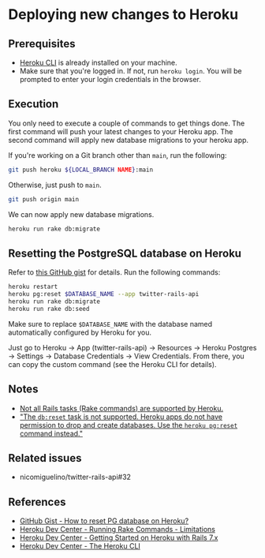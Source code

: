 # Deploying new changes to Heroku



## Prerequisites

- [Heroku CLI][4] is already installed on your machine.
- Make sure that you're logged in. If not, run `heroku login`. You will be
prompted to enter your login credentials in the browser.



## Execution

You only need to execute a couple of commands to get things done. The first
command will push your latest changes to your Heroku app. The second command
will apply new database migrations to your heroku app.

If you're working on a Git branch other than `main`, run the following:

```bash
git push heroku ${LOCAL_BRANCH NAME}:main
```

Otherwise, just push to `main`.

```bash
git push origin main
```

We can now apply new database migrations.

```bash
heroku run rake db:migrate
```



## Resetting the PostgreSQL database on Heroku

Refer to [this GitHub gist][1] for details. Run the following commands:

```bash
heroku restart
heroku pg:reset $DATABASE_NAME --app twitter-rails-api
heroku run rake db:migrate
heroku run rake db:seed
```

Make sure to replace `$DATABASE_NAME` with the database named automatically
configured by Heroku for you.

Just go to Heroku &rarr; App (twitter-rails-api) &rarr; Resources &rarr; Heroku
Postgres &rarr; Settings &rarr; Database Credentials &rarr; View Credentials.
From there, you can copy the custom command (see the Heroku CLI for details).



## Notes

- [Not all Rails tasks (Rake commands) are supported by Heroku.][2]
- ["The `db:reset` task is not supported. Heroku apps do not have permission to
drop and create databases. Use the `heroku pg:reset` command instead."][2]



## Related issues

- nicomiguelino/twitter-rails-api#32



## References

- [GitHub Gist - How to reset PG database on Heroku?][1]
- [Heroku Dev Center - Running Rake Commands - Limitations][2]
- [Heroku Dev Center - Getting Started on Heroku with Rails 7.x][3]
- [Heroku Dev Center - The Heroku CLI][4]



[1]: https://gist.github.com/zulhfreelancer/ea140d8ef9292fa9165e
[2]: https://devcenter.heroku.com/articles/rake#limitations
[3]: https://devcenter.heroku.com/articles/getting-started-with-rails7
[4]: https://devcenter.heroku.com/articles/heroku-cli
